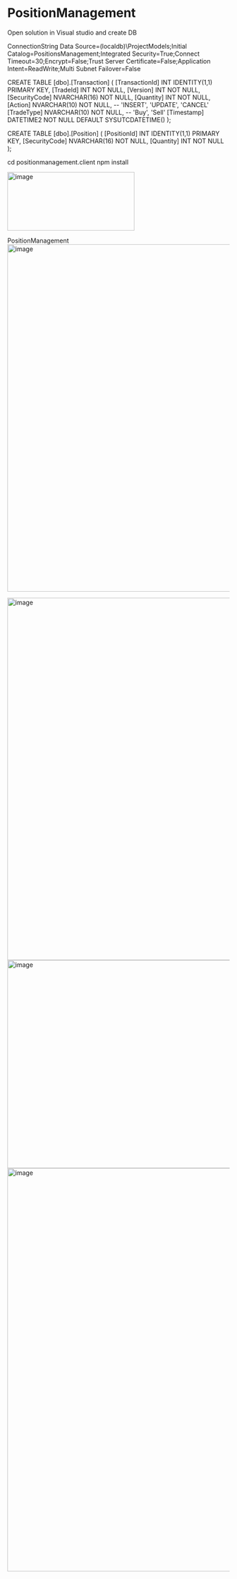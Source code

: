 # PositionManagement

Open solution in Visual studio and create DB 

ConnectionString Data Source=(localdb)\ProjectModels;Initial Catalog=PositionsManagement;Integrated Security=True;Connect Timeout=30;Encrypt=False;Trust Server Certificate=False;Application Intent=ReadWrite;Multi Subnet Failover=False

CREATE TABLE [dbo].[Transaction] (
    [TransactionId] INT IDENTITY(1,1) PRIMARY KEY,
    [TradeId] INT NOT NULL,
    [Version] INT NOT NULL,
    [SecurityCode] NVARCHAR(16) NOT NULL,
    [Quantity] INT NOT NULL,
    [Action] NVARCHAR(10) NOT NULL, -- 'INSERT', 'UPDATE', 'CANCEL'
    [TradeType] NVARCHAR(10) NOT NULL, -- 'Buy', 'Sell'
    [Timestamp] DATETIME2 NOT NULL DEFAULT SYSUTCDATETIME()
);

CREATE TABLE [dbo].[Position] (
    [PositionId] INT IDENTITY(1,1) PRIMARY KEY,
    [SecurityCode] NVARCHAR(16) NOT NULL,
    [Quantity] INT NOT NULL
);

cd  positionmanagement.client 
npm install 



<img width="288" height="133" alt="image" src="https://github.com/user-attachments/assets/5dab92c1-79b9-420d-ba86-81e110341e36" />


PositionManagement
<img width="1555" height="788" alt="image" src="https://github.com/user-attachments/assets/75d4242f-0204-4b22-8694-bd79de409b1f" />

<img width="1470" height="822" alt="image" src="https://github.com/user-attachments/assets/b63bd439-153a-49ad-88ed-04037e10cb7f" />

<img width="1417" height="472" alt="image" src="https://github.com/user-attachments/assets/f5125635-ba9d-4557-82e2-13b807a6be85" />

<img width="1360" height="915" alt="image" src="https://github.com/user-attachments/assets/57ee2bb5-272f-452e-b25c-747007adbfd6" />



